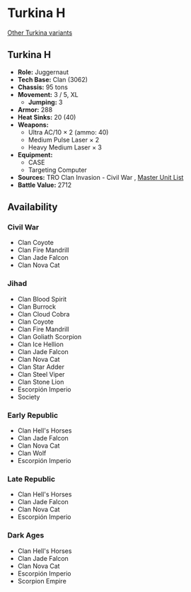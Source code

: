 # Turkina H 

[Other Turkina variants](../turkina.md) 

## Turkina H 

- **Role:** Juggernaut 
- **Tech Base:** Clan (3062) 
- **Chassis:** 95 tons 
- **Movement:** 3 / 5, XL 
  - **Jumping:** 3 
- **Armor:** 288 
- **Heat Sinks:** 20 (40) 
- **Weapons:** 
  - Ultra AC/10 × 2 (ammo: 40) 
  - Medium Pulse Laser × 2 
  - Heavy Medium Laser × 3 
- **Equipment:** 
  - CASE 
  - Targeting Computer 
- **Sources:** TRO Clan Invasion - Civil War , [Master Unit List](http://masterunitlist.info/Unit/Details/3331/turkina-h) 
- **Battle Value:** 2712 

## Availability 

### Civil War 

- Clan Coyote 
- Clan Fire Mandrill 
- Clan Jade Falcon 
- Clan Nova Cat 

### Jihad 

- Clan Blood Spirit 
- Clan Burrock 
- Clan Cloud Cobra 
- Clan Coyote 
- Clan Fire Mandrill 
- Clan Goliath Scorpion 
- Clan Ice Hellion 
- Clan Jade Falcon 
- Clan Nova Cat 
- Clan Star Adder 
- Clan Steel Viper 
- Clan Stone Lion 
- Escorpión Imperio 
- Society 

### Early Republic 

- Clan Hell's Horses 
- Clan Jade Falcon 
- Clan Nova Cat 
- Clan Wolf 
- Escorpión Imperio 

### Late Republic 

- Clan Hell's Horses 
- Clan Jade Falcon 
- Clan Nova Cat 
- Escorpión Imperio 

### Dark Ages 

- Clan Hell's Horses 
- Clan Jade Falcon 
- Clan Nova Cat 
- Escorpión Imperio 
- Scorpion Empire 

